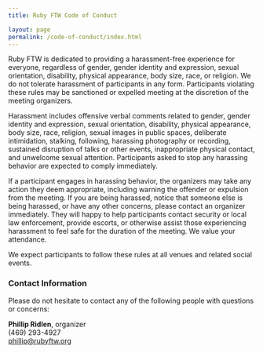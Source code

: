 ```yaml
---
title: Ruby FTW Code of Conduct

layout: page
permalink: /code-of-conduct/index.html
---
```


Ruby FTW is dedicated to providing a harassment-free experience for everyone, regardless of gender,
gender identity and expression, sexual orientation, disability, physical appearance, body size,
race, or religion. We do not tolerate harassment of participants in any form. Participants violating
these rules may be sanctioned or expelled meeting at the discretion of the meeting organizers.

Harassment includes offensive verbal comments related to gender, gender identity and expression,
sexual orientation, disability, physical appearance, body size, race, religion, sexual images in
public spaces, deliberate intimidation, stalking, following, harassing photography or recording,
sustained disruption of talks or other events, inappropriate physical contact, and unwelcome sexual
attention. Participants asked to stop any harassing behavior are expected to comply immediately.

If a participant engages in harassing behavior, the organizers may take any action they deem
appropriate, including warning the offender or expulsion from the meeting.  If you are being
harassed, notice that someone else is being harassed, or have any other concerns, please contact an
organizer immediately. They will happy to help participants contact security or local law
enforcement, provide escorts, or otherwise assist those experiencing harassment to feel safe for the
duration of the meeting. We value your attendance.

We expect participants to follow these rules at all venues and related social events.

### Contact Information

Please do not hesitate to contact any of the following people with questions or concerns:

**Phillip Ridlen**, organizer  
(469) 293-4927  
<phillip@rubyftw.org>
